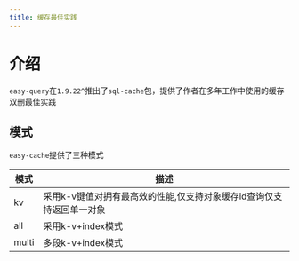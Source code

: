 ```yaml
---
title: 缓存最佳实践
---
```


# 介绍
`easy-query`在`1.9.22^`推出了`sql-cache`包，提供了作者在多年工作中使用的缓存双删最佳实践

## 模式
`easy-cache`提供了三种模式


模式  | 描述  
--- | --- 
kv |  采用k-v键值对拥有最高效的性能,仅支持对象缓存id查询仅支持返回单一对象
all |  采用k-v+index模式
multi |  多段k-v+index模式